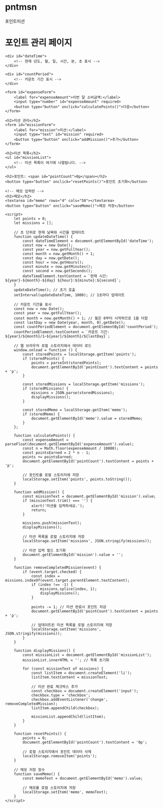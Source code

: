 # pntmsn
포인트미션
<!DOCTYPE html>
<html>
<head>
    <title>포인트 관리 페이지</title>
</head>
<body>
    <h1>포인트 관리 페이지</h1>

    <div id="dateTime">
        <!-- 현재 년도, 월, 일, 시간, 분, 초 표시 -->
    </div>

    <div id="countPeriod">
        <!-- 카운트 기간 표시 -->
    </div>

    <form id="expenseForm">
        <label for="expenseAmount">이번 달 소비금액:</label>
        <input type="number" id="expenseAmount" required>
        <button type="button" onclick="calculatePoints()">다음</button>
    </form>

    <h2>미션 관리</h2>
    <form id="missionForm">
        <label for="mission">미션:</label>
        <input type="text" id="mission" required>
        <button type="button" onclick="addMission()">추가</button>
    </form>

    <h2>미션 목록</h2>
    <ul id="missionList">
        <!-- 미션 목록이 여기에 나열됩니다. -->
    </ul>

    <h2>포인트: <span id="pointCount">0p</span></h2>
    <button type="button" onclick="resetPoints()">포인트 초기화</button>

    <!-- 메모 입력란 -->
    <h2>메모</h2>
    <textarea id="memo" rows="4" cols="50"></textarea>
    <button type="button" onclick="saveMemo()">메모 저장</button>

    <script>
        let points = 0;
        let missions = [];

        // 초 단위로 현재 날짜와 시간을 업데이트
        function updateDateTime() {
            const dateTimeElement = document.getElementById('dateTime');
            const now = new Date();
            const year = now.getFullYear();
            const month = now.getMonth() + 1;
            const day = now.getDate();
            const hour = now.getHours();
            const minute = now.getMinutes();
            const second = now.getSeconds();
            dateTimeElement.textContent = `현재 시간: ${year}-${month}-${day} ${hour}:${minute}:${second}`;
        }
        updateDateTime(); // 초기 호출
        setInterval(updateDateTime, 1000); // 1초마다 업데이트

        // 카운트 기간을 표시
        const now = new Date();
        const year = now.getFullYear();
        const month = now.getMonth() + 1; // 월은 0부터 시작하므로 1을 더함
        const lastDay = new Date(year, month, 0).getDate();
        const countPeriodElement = document.getElementById('countPeriod');
        countPeriodElement.textContent = `카운트 기간: ${year}/${month}/1~${year}/${month}/${lastDay}`;

        // 웹 브라우저 로컬 스토리지에서 데이터 로드
        window.onload = function () {
            const storedPoints = localStorage.getItem('points');
            if (storedPoints) {
                points = parseInt(storedPoints);
                document.getElementById('pointCount').textContent = points + 'p';
            }

            const storedMissions = localStorage.getItem('missions');
            if (storedMissions) {
                missions = JSON.parse(storedMissions);
                displayMissions();
            }

            const storedMemo = localStorage.getItem('memo');
            if (storedMemo) {
                document.getElementById('memo').value = storedMemo;
            }
        };

        function calculatePoints() {
            const expenseAmount = parseFloat(document.getElementById('expenseAmount').value);
            const n = Math.floor(expenseAmount / 10000);
            const pointsEarned = 2 * n - 1;
            points += pointsEarned;
            document.getElementById('pointCount').textContent = points + 'p';

            // 포인트를 로컬 스토리지에 저장
            localStorage.setItem('points', points.toString());
        }

        function addMission() {
            const missionText = document.getElementById('mission').value;
            if (missionText.trim() === '') {
                alert('미션을 입력하세요.');
                return;
            }

            missions.push(missionText);
            displayMissions();

            // 미션 목록을 로컬 스토리지에 저장
            localStorage.setItem('missions', JSON.stringify(missions));

            // 미션 입력 필드 초기화
            document.getElementById('mission').value = '';
        }

        function removeCompletedMission(event) {
            if (event.target.checked) {
                const index = missions.indexOf(event.target.parentElement.textContent);
                if (index !== -1) {
                    missions.splice(index, 1);
                    displayMissions();
                }

                points -= 1; // 미션 완료시 포인트 차감
                document.getElementById('pointCount').textContent = points + 'p';

                // 업데이트된 미션 목록을 로컬 스토리지에 저장
                localStorage.setItem('missions', JSON.stringify(missions));
            }
        }

        function displayMissions() {
            const missionList = document.getElementById('missionList');
            missionList.innerHTML = ''; // 목록 초기화

            for (const missionText of missions) {
                const listItem = document.createElement('li');
                listItem.textContent = missionText;

                // 미션 완료 체크박스 추가
                const checkbox = document.createElement('input');
                checkbox.type = 'checkbox';
                checkbox.addEventListener('change', removeCompletedMission);
                listItem.appendChild(checkbox);

                missionList.appendChild(listItem);
            }
        }

        function resetPoints() {
            points = 0;
            document.getElementById('pointCount').textContent = '0p';

            // 로컬 스토리지에서 포인트 데이터 삭제
            localStorage.removeItem('points');
        }

        // 메모 저장 함수
        function saveMemo() {
            const memoText = document.getElementById('memo').value;

            // 메모를 로컬 스토리지에 저장
            localStorage.setItem('memo', memoText);
        }
    </script>
</body>
</html>

